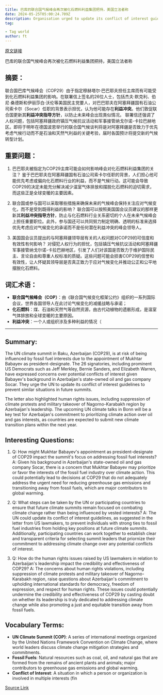 ```yaml
---
title: 巴库的联合国气候峰会再次被化石燃料利益集团把持，美国立法者称
date: 2024-05-25T05:00:24.709Z
description: Organisation urged to update its conflict of interest guidelines to ‘ensure this does not happen again’
tag: 

- Tag world
author: ft
---
```


[原文链接](https://ft.com/content/b6d28ef6-ef16-4ff2-a7f7-f82f16b68d63)

巴库的联合国气候峰会再次被化石燃料利益集团把持，美国立法者称

## 摘要：
联合国巴库气候峰会（COP29）由于指定穆赫塔尔·巴巴耶夫担任主席而有可能受到化石燃料利益集团的影响。在联署信上签名的26位人士，包括杰夫·默克利、伯尼·桑德斯和伊丽莎白·沃伦等美国民主党要人，对巴巴耶夫在阿塞拜疆国有石油公司索卡尔（Socar）任职的背景表示担忧，认为他可能存在**利益冲突**。他们敦促联合国更新其**利益冲突指导方针**，以防止未来峰会出现类似情况。
联署信还强调了人权问题，包括阿塞拜疆政府镇压气候抗议活动和军事接管纳戈尔诺-卡拉巴赫地区。即将于明年在德国波恩举行的联合国气候谈判将是对阿塞拜疆是否致力于优先考虑气候行动而不是石油和天然气利益的关键考验，届时各国预计将提交新的气候转型计划。
## 重要问题：
1. 巴巴耶夫被指定为COP29主席可能会如何影响峰会对化石燃料利益集团的关注？
   鉴于巴巴耶夫在阿塞拜疆国有石油公司索卡尔任职的背景，人们担心他可能优先考虑或偏向化石燃料行业的利益，而不是气候行动。这可能会导致COP29的决定未能充分解决减少温室气体排放和摆脱化石燃料的迫切需求，而这些正是全球变暖的主要因素。

2. 联合国或参与国可以采取哪些措施来确保未来的气候峰会保持关注应对气候变化，而不是受到既得利益的影响？
   联合国可以按照美国国会议员建议的那样更新其**利益冲突指导方针**，防止与化石燃料行业关系密切的个人在未来气候峰会上担任重要职位。此外，参与国还可以共同努力制定明确、透明的标准来选择优先考虑应对气候变化的承诺而不是任何潜在利益冲突的峰会领导人。

3. 美国国会议员提出的与阿塞拜疆领导层有关的人权问题对COP29的可信度和有效性有何影响？
   对侵犯人权行为的担忧，包括镇压气候抗议活动和阿塞拜疆军事接管纳戈尔诺-卡拉巴赫地区，引发了人们对该国是否致力于维护国际民主、言论自由和尊重人权标准的质疑。这些问题可能会损害COP29的信誉和有效性，让人怀疑其领导层是否真正致力于应对气候变化并推动公正和公平地摆脱化石燃料。
## 词汇术语：
- **联合国气候峰会（COP）**：由《联合国气候变化框架公约》组织的一系列国际会议，世界各国领导人在此讨论气候变化的减缓战略与承诺；
- **化石燃料**：煤、石油和天然气等自然资源，由古代动植物的遗骸形成，是温室气体排放和全球变暖的主要原因。
- **利益冲突**：一个人或组织涉及多种利益的情况（

---

## Summary:
The UN climate summit in Baku, Azerbaijan (COP29), is at risk of being influenced by fossil fuel interests due to the appointment of Mukhtar Babayev as president-designate. The 26 signatories, including prominent US Democrats such as Jeff Merkley, Bernie Sanders, and Elizabeth Warren, have expressed concerns over potential conflicts of interest given Babayev's background in Azerbaijan's state-owned oil and gas company Socar. They urge the UN to update its conflict of interest guidelines to prevent similar situations in future summits.

The letter also highlighted human rights issues, including suppression of climate protests and military takeover of Nagorno-Karabakh region by Azerbaijan's leadership. The upcoming UN climate talks in Bonn will be a key test for Azerbaijan's commitment to prioritizing climate action over oil and gas interests, as countries are expected to submit new climate transition plans within the next year.

## Interesting Questions:
1. Q: How might Mukhtar Babayev's appointment as president-designate of COP29 impact the summit's focus on addressing fossil fuel interests? 
A: Given his background in Azerbaijan's state-owned oil and gas company Socar, there is a concern that Mukhtar Babayev may prioritize or favor the interests of the fossil fuel industry over climate action. This could potentially lead to decisions at COP29 that do not adequately address the urgent need for reducing greenhouse gas emissions and transitioning away from fossil fuels, which are major contributors to global warming.

2. Q: What steps can be taken by the UN or participating countries to ensure that future climate summits remain focused on combating climate change rather than being influenced by vested interests? 
A: The UN could update its conflict of interest guidelines, as suggested in the letter from US lawmakers, to prevent individuals with strong ties to fossil fuel industries from holding key positions at future climate summits. Additionally, participating countries can work together to establish clear and transparent criteria for selecting summit leaders that priornize their commitment to addressing climate change over any potential conflicts of interest.

3. Q: How do the human rights issues raised by US lawmakers in relation to Azerbaijan's leadership impact the credibility and effectiveness of COP29? 
A: The concerns about human rights violations, including suppression of climate protests and military takeover of Nagorno-Karabakh region, raise questions about Azerbaijan's commitment to upholding international standards for democracy, freedom of expression, and respect for human rights. These issues could potentially undermine the credibility and effectiveness of COP29 by casting doubt on whether its leadership is truly dedicated to addressing climate change while also promoting a just and equitable transition away from fossil fuels.

## Vocabulary Terms:
- **UN Climate Summit (COP)**: A series of international meetings organized by the United Nations Framework Convention on Climate Change, where world leaders discuss climate change mitigation strategies and commitments.
- **Fossil Fuels**: Natural resources such as coal, oil, and natural gas that are formed from the remains of ancient plants and animals; major contributors to greenhouse gas emissions and global warming.
- **Conflict of Interest**: A situation in which a person or organization is involved in multiple interests (fin

[Source Link](https://ft.com/content/b6d28ef6-ef16-4ff2-a7f7-f82f16b68d63)

